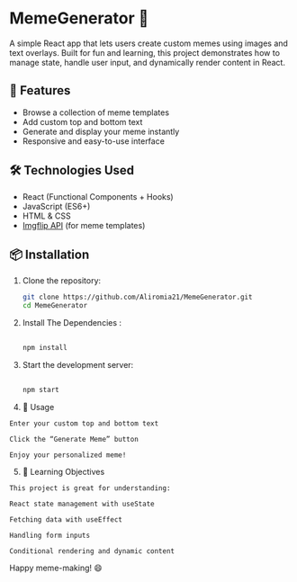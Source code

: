 # MemeGenerator 🎨

A simple React app that lets users create custom memes using images and text overlays. Built for fun and learning, this project demonstrates how to manage state, handle user input, and dynamically render content in React.

## 🚀 Features

- Browse a collection of meme templates
- Add custom top and bottom text
- Generate and display your meme instantly
- Responsive and easy-to-use interface

## 🛠️ Technologies Used

- React (Functional Components + Hooks)
- JavaScript (ES6+)
- HTML & CSS
- [Imgflip API](https://api.imgflip.com/) (for meme templates)

## 📦 Installation

   1. Clone the repository:
      ```bash
      git clone https://github.com/Aliromia21/MemeGenerator.git
      cd MemeGenerator
       ```
   2. Install The Dependencies :
      ```bash
   
      npm install
      ```
   
   
   3. Start the development server:
      ```bash
   
      npm start
      ```

  4. 📸 Usage
     
    Enter your custom top and bottom text

    Click the “Generate Meme” button

    Enjoy your personalized meme!

  5. 🧠 Learning Objectives
     
    This project is great for understanding:

    React state management with useState

    Fetching data with useEffect

    Handling form inputs

    Conditional rendering and dynamic content




   Happy meme-making! 😄
   

